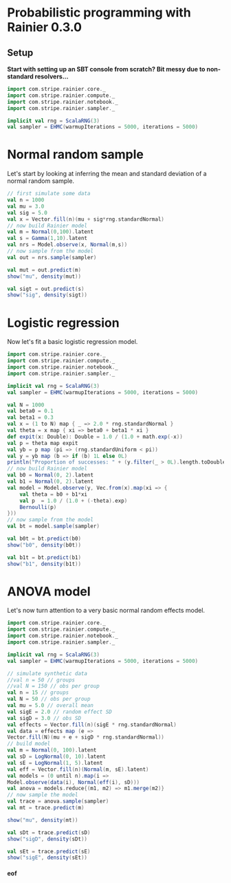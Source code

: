 # Probabilistic programming with Rainier 0.3.0


## Setup


**Start with setting up an SBT console from scratch? Bit messy due to non-standard resolvers...**


```scala mdoc
import com.stripe.rainier.core._
import com.stripe.rainier.compute._
import com.stripe.rainier.notebook._
import com.stripe.rainier.sampler._

implicit val rng = ScalaRNG(3)
val sampler = EHMC(warmupIterations = 5000, iterations = 5000)
```

# Normal random sample

Let's start by looking at inferring the mean and standard deviation of a normal random sample.


```scala mdoc
// first simulate some data
val n = 1000
val mu = 3.0
val sig = 5.0
val x = Vector.fill(n)(mu + sig*rng.standardNormal)
// now build Rainier model
val m = Normal(0,100).latent
val s = Gamma(1,10).latent
val nrs = Model.observe(x, Normal(m,s))
// now sample from the model
val out = nrs.sample(sampler)
```

```scala mdoc:image:nrs-mu.png
val mut = out.predict(m)
show("mu", density(mut))
```

```scala mdoc:image:nrs-sig.png
val sigt = out.predict(s)
show("sig", density(sigt))
```

# Logistic regression

Now let's fit a basic logistic regression model.

```scala mdoc:silent:reset
import com.stripe.rainier.core._
import com.stripe.rainier.compute._
import com.stripe.rainier.notebook._
import com.stripe.rainier.sampler._

implicit val rng = ScalaRNG(3)
val sampler = EHMC(warmupIterations = 5000, iterations = 5000)
```

```scala mdoc
val N = 1000
val beta0 = 0.1
val beta1 = 0.3
val x = (1 to N) map { _ => 2.0 * rng.standardNormal }
val theta = x map { xi => beta0 + beta1 * xi }
def expit(x: Double): Double = 1.0 / (1.0 + math.exp(-x))
val p = theta map expit
val yb = p map (pi => (rng.standardUniform < pi))
val y = yb map (b => if (b) 1L else 0L)
println("Proportion of successes: " + (y.filter(_ > 0L).length.toDouble/N))
// now build Rainier model
val b0 = Normal(0, 2).latent
val b1 = Normal(0, 2).latent
val model = Model.observe(y, Vec.from(x).map(xi => {
    val theta = b0 + b1*xi
    val p  = 1.0 / (1.0 + (-theta).exp)
    Bernoulli(p)
}))
// now sample from the model
val bt = model.sample(sampler)
```

```scala mdoc:image:lr-b0.png
val b0t = bt.predict(b0)
show("b0", density(b0t))
```

```scala mdoc:image:lr-b1.png
val b1t = bt.predict(b1)
show("b1", density(b1t))
```


# ANOVA model

Let's now turn attention to a very basic normal random effects model.

```scala mdoc:silent:reset
import com.stripe.rainier.core._
import com.stripe.rainier.compute._
import com.stripe.rainier.notebook._
import com.stripe.rainier.sampler._

implicit val rng = ScalaRNG(3)
val sampler = EHMC(warmupIterations = 5000, iterations = 5000)
```

```scala mdoc
// simulate synthetic data
//val n = 50 // groups
//val N = 150 // obs per group
val n = 15 // groups
val N = 50 // obs per group
val mu = 5.0 // overall mean
val sigE = 2.0 // random effect SD
val sigD = 3.0 // obs SD
val effects = Vector.fill(n)(sigE * rng.standardNormal)
val data = effects map (e =>
Vector.fill(N)(mu + e + sigD * rng.standardNormal))
// build model
val m = Normal(0, 100).latent
val sD = LogNormal(0, 10).latent
val sE = LogNormal(1, 5).latent
val eff = Vector.fill(n)(Normal(m, sE).latent)
val models = (0 until n).map(i =>
Model.observe(data(i), Normal(eff(i), sD)))
val anova = models.reduce{(m1, m2) => m1.merge(m2)}
// now sample the model
val trace = anova.sample(sampler)
val mt = trace.predict(m)
```

```scala mdoc:image:anova-mu.png
show("mu", density(mt))
```

```scala mdoc:image:anova-sd.png
val sDt = trace.predict(sD)
show("sigD", density(sDt))
```

```scala mdoc:image:anova-se.png
val sEt = trace.predict(sE)
show("sigE", density(sEt))
```



#### eof

